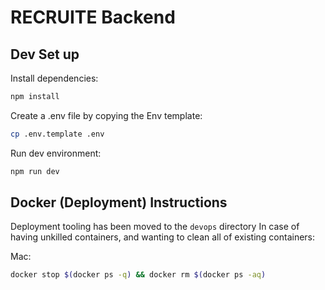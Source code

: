 # RECRUITE Backend

## Dev Set up
Install dependencies:
```bash
npm install
```

Create a .env file by copying the Env template:
```bash
cp .env.template .env
```

Run dev environment:
```bash
npm run dev
```

## Docker (Deployment) Instructions
Deployment tooling has been moved to the `devops` directory
In case of having unkilled containers, and wanting to clean all of existing containers:

Mac:
```bash
docker stop $(docker ps -q) && docker rm $(docker ps -aq)
```